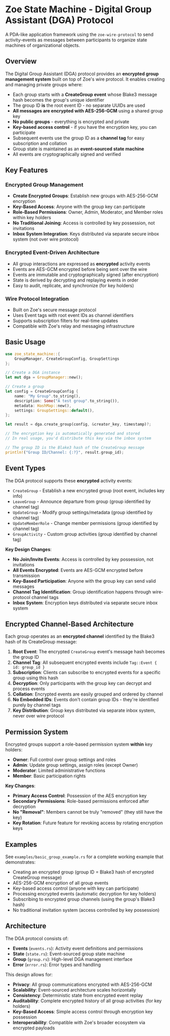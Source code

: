 # Zoe State Machine - Digital Group Assistant (DGA) Protocol

A PDA-like application framework using the `zoe-wire-protocol` to send activity-events as messages between participants to organize state machines of organizational objects.

## Overview

The Digital Group Assistant (DGA) protocol provides an **encrypted group management system** built on top of Zoe's wire protocol. It enables creating and managing private groups where:

- Each group starts with a **CreateGroup event** whose Blake3 message hash becomes the group's unique identifier
- The group ID **is** the root event ID - no separate UUIDs are used
- **All messages are encrypted with AES-256-GCM** using a shared group key
- **No public groups** - everything is encrypted and private
- **Key-based access control** - if you have the encryption key, you can participate
- Subsequent events use the group ID as a **channel tag** for easy subscription and collation
- Group state is maintained as an **event-sourced state machine**
- All events are cryptographically signed and verified

## Key Features

### Encrypted Group Management
- **Create Encrypted Groups**: Establish new groups with AES-256-GCM encryption
- **Key-Based Access**: Anyone with the group key can participate
- **Role-Based Permissions**: Owner, Admin, Moderator, and Member roles within key holders
- **No Traditional Joining**: Access is controlled by key possession, not invitations
- **Inbox System Integration**: Keys distributed via separate secure inbox system (not over wire protocol)

### Encrypted Event-Driven Architecture
- All group interactions are expressed as **encrypted** activity events
- Events are AES-GCM encrypted before being sent over the wire
- Events are immutable and cryptographically signed (after encryption)
- State is derived by decrypting and replaying events in order
- Easy to audit, replicate, and synchronize (for key holders)

### Wire Protocol Integration
- Built on Zoe's secure message protocol
- Uses Event tags with root event IDs as channel identifiers
- Supports subscription filters for real-time updates
- Compatible with Zoe's relay and messaging infrastructure

## Basic Usage

```rust
use zoe_state_machine::{
    GroupManager, CreateGroupConfig, GroupSettings
};

// Create a DGA instance
let mut dga = GroupManager::new();

// Create a group
let config = CreateGroupConfig {
    name: "My Group".to_string(),
    description: Some("A test group".to_string()),
    metadata: HashMap::new(),
    settings: GroupSettings::default(),
};

let result = dga.create_group(config, &creator_key, timestamp)?;

// The encryption key is automatically generated and stored
// In real usage, you'd distribute this key via the inbox system

// The group ID is the Blake3 hash of the CreateGroup message
println!("Group ID/Channel: {:?}", result.group_id);
```

## Event Types

The DGA protocol supports these **encrypted** activity events:

- `CreateGroup` - Establish a new encrypted group (root event, includes key info)
- `LeaveGroup` - Announce departure from group (group identified by channel tag)
- `UpdateGroup` - Modify group settings/metadata (group identified by channel tag)
- `UpdateMemberRole` - Change member permissions (group identified by channel tag) 
- `GroupActivity` - Custom group activities (group identified by channel tag)

**Key Design Changes**:
- **No Join/Invite Events**: Access is controlled by key possession, not invitations
- **All Events Encrypted**: Events are AES-GCM encrypted before transmission
- **Key-Based Participation**: Anyone with the group key can send valid messages
- **Channel Tag Identification**: Group identification happens through wire-protocol channel tags
- **Inbox System**: Encryption keys distributed via separate secure inbox system

## Encrypted Channel-Based Architecture

Each group operates as an **encrypted channel** identified by the Blake3 hash of its CreateGroup message:

1. **Root Event**: The encrypted `CreateGroup` event's message hash becomes the group ID
2. **Channel Tag**: All subsequent encrypted events include `Tag::Event { id: group_id }`
3. **Subscription**: Clients can subscribe to encrypted events for a specific group using this hash
4. **Decryption**: Only participants with the group key can decrypt and process events
5. **Collation**: Encrypted events are easily grouped and ordered by channel
6. **No Embedded IDs**: Events don't contain group IDs - they're identified purely by channel tags
7. **Key Distribution**: Group keys distributed via separate inbox system, never over wire protocol

## Permission System

Encrypted groups support a role-based permission system **within** key holders:

- **Owner**: Full control over group settings and roles
- **Admin**: Update group settings, assign roles (except Owner)
- **Moderator**: Limited administrative functions  
- **Member**: Basic participation rights

**Key Changes**:
- **Primary Access Control**: Possession of the AES encryption key
- **Secondary Permissions**: Role-based permissions enforced after decryption
- **No "Removal"**: Members cannot be truly "removed" (they still have the key)
- **Key Rotation**: Future feature for revoking access by rotating encryption keys

## Examples

See `examples/basic_group_example.rs` for a complete working example that demonstrates:
- Creating an encrypted group (group ID = Blake3 hash of encrypted CreateGroup message)
- AES-256-GCM encryption of all group events
- Key-based access control (anyone with key can participate)
- Processing encrypted events (automatic decryption for key holders)
- Subscribing to encrypted group channels (using the group's Blake3 hash)
- No traditional invitation system (access controlled by key possession)

## Architecture

The DGA protocol consists of:

- **Events** (`events.rs`): Activity event definitions and permissions
- **State** (`state.rs`): Event-sourced group state machine
- **Group** (`group.rs`): High-level DGA management interface
- **Error** (`error.rs`): Error types and handling

This design allows for:
- **Privacy**: All group communications encrypted with AES-256-GCM
- **Scalability**: Event-sourced architecture scales horizontally
- **Consistency**: Deterministic state from encrypted event replay
- **Auditability**: Complete encrypted history of all group activities (for key holders)
- **Key-Based Access**: Simple access control through encryption key possession
- **Interoperability**: Compatible with Zoe's broader ecosystem via encrypted payloads
